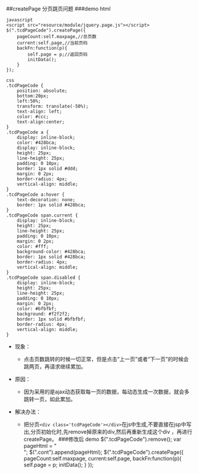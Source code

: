 ##createPage 分页跳页问题
###demo
	html
	<div class='tcdPageCode'></div>

	javascript
	<script src="resource/module/jquery.page.js"></script>
	$(".tcdPageCode").createPage({
		pageCount:self.maxpage,//总页数
		current:self.page,//当前页码
		backFn:function(p){
			self.page = p;//返回页码
			initData();
		}
	});

	css
	.tcdPageCode {
		position: absolute;
		bottom:20px;
		left:50%;
		transform: translate(-50%);
		text-align: left;
		color: #ccc;
		text-align:center;
	}
	.tcdPageCode a {
		display: inline-block;
		color: #428bca;
		display: inline-block;
		height: 25px;	
		line-height: 25px;	
		padding: 0 10px;
		border: 1px solid #ddd;	
		margin: 0 2px;
		border-radius: 4px;
		vertical-align: middle;
	}
	.tcdPageCode a:hover {
		text-decoration: none;
		border: 1px solid #428bca;
	}
	.tcdPageCode span.current {
		display: inline-block;
		height: 25px;
		line-height: 25px;
		padding: 0 10px;
		margin: 0 2px;
		color: #fff;
		background-color: #428bca;	
		border: 1px solid #428bca;
		border-radius: 4px;
		vertical-align: middle;
	}
	.tcdPageCode span.disabled {	
		display: inline-block;
		height: 25px;
		line-height: 25px;
		padding: 0 10px;
		margin: 0 2px;	
		color: #bfbfbf;
		background: #f2f2f2;
		border: 1px solid #bfbfbf;
		border-radius: 4px;
		vertical-align: middle;
	}

- 现象：
 
   - 点击页数跳转的时候一切正常，但是点击“上一页”或者“下一页”的时候会跳两页，再请求继续累加。

- 原因：

   - 因为采用的是ajax动态获取每一页的数据，每动态生成一次数据，就会多跳转一页，如此累加。

- 解决办法：

   - 把分页`<div class='tcdPageCode'></div>`在js中生成,不要直接在jsp中写出,分页初始化时,先remove掉原来的div,然后再重新生成这个div ，再进行createPage。
###修改后 demo
	$(".tcdPageCode").remove();
	var pageHtml = "<div class='tcdPageCode'></div>";
	$(".cont").append(pageHtml);
	$(".tcdPageCode").createPage({
		pageCount:self.maxpage,
		current:self.page,
		backFn:function(p){
			self.page = p;
			initData();
		}
	});